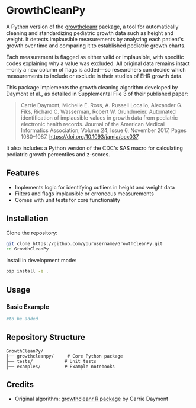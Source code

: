 # GrowthCleanPy

A Python version of the [growthcleanr](https://github.com/carriedaymont/growthcleanr) package, a tool for automatically cleaning and standardizing pediatric growth data such as height and weight. It detects implausible measurements by analyzing each patient's growth over time and comparing it to established pediatric growth charts. 

Each measurement is flagged as either valid or implausible, with specific codes explaining why a value was excluded. All original data remains intact—only a new column of flags is added—so researchers can decide which measurements to include or exclude in their studies of EHR growth data.

This package implements the growth cleaning algorithm developed by Daymont et al., as detailed in Supplemental File 3 of their published paper:

>Carrie Daymont, Michelle E. Ross, A. Russell Localio, Alexander G. Fiks, Richard C. Wasserman, Robert W. Grundmeier. Automated identification of implausible values in growth data from pediatric electronic health records. Journal of the American Medical Informatics Association, Volume 24, Issue 6, November 2017, Pages 1080–1087. https://doi.org/10.1093/jamia/ocx037.

It also includes a Python version of the CDC's SAS macro for calculating pediatric growth percentiles and z-scores.

## Features
- Implements logic for identifying outliers in height and weight data
- Filters and flags implausible or erroneous measurements
- Comes with unit tests for core functionality

## Installation

Clone the repository:

```bash
git clone https://github.com/yourusername/GrowthCleanPy.git
cd GrowthCleanPy
```

Install in development mode:

```bash
pip install -e .
```

## Usage

### Basic Example

```python
#to be added
```



## Repository Structure

```
GrowthCleanPy/
├── growthcleanpy/     # Core Python package
├── tests/            # Unit tests
├── examples/         # Example notebooks
```


## Credits

- Original algorithm: [growthcleanr R package](https://github.com/carriedaymont/growthcleanr) by Carrie Daymont

